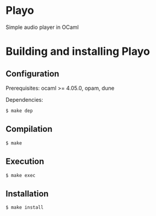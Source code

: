 # Playo
Simple audio player in OCaml


Building and installing Playo
==============================


Configuration
-------------

Prerequisites: ocaml >= 4.05.0, opam, dune

Dependencies:

    $ make dep


Compilation
-----------

    $ make


Execution
---------

    $ make exec


Installation
------------

    $ make install 


